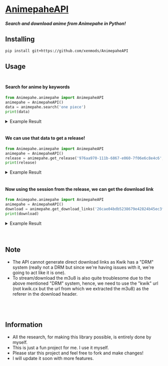 # [AnimepaheAPI](https://github.com/xenmods/AnimepaheAPI)

##### Search and download anime from Animepahe in Python!



## Installing

```bash
pip install git+https://github.com/xenmods/AnimepaheAPI
```

## Usage<br /><br />

#### Search for anime by keywords

```python
from Animepahe.animepahe import AnimepaheAPI
animepahe = AnimepaheAPI()
data = animepahe.search('one piece')
print(data)
```

<details>
 <summary> Example Result</summary>

```json
{
    "success": true,
    "results": [
        {
            "id": 4,
            "title": "One Piece",
            "type": "TV",
            "episodes": 0,
            "status": "Currently Airing",
            "season": "Fall",
            "year": 1999,
            "score": 8.67,
            "poster": "https://i.animepahe.com/posters/355e6e3127aa31f0d806114169b52c4fb6da4b87df7f9c1809b9e3de97b8aac5.jpg",
            "session": "976aa970-111b-6867-e060-7f06e6c8e4c6"
        },
        {
            "id": 437,
            "title": "Onegai\u2606Teacher",
            "type": "TV",
            "episodes": 12,
            "status": "Finished Airing",
            "season": "Winter",
            "year": 2002,
            "score": 7.12,
            "poster": "https://i.animepahe.com/posters/5178a146e5e3eada89f65aa3e8e2cca51f4c315b92951252e3453932c29fd664.jpg",
            "session": "0dfb8040-d0e2-7f41-b71b-f0895c363de6"
        },
        {
            "id": 3939,
            "title": "One Outs",
            "type": "TV",
            "episodes": 25,
            "status": "Finished Airing",
            "season": "Fall",
            "year": 2008,
            "score": 8.34,
            "poster": "https://i.animepahe.com/posters/90620fc22663baa10a37ee79931f3f6b0cfbe98a2aaf093fda813723905256fb.jpg",
            "session": "f90c29ee-caa3-4b81-e70b-a79e26e89e58"
        },
        {
            "id": 18,
            "title": "One Punch Man",
            "type": "TV",
            "episodes": 12,
            "status": "Finished Airing",
            "season": "Fall",
            "year": 2015,
            "score": 8.51,
            "poster": "https://i.animepahe.com/posters/ca4e9a20a5e5bd8b887801ab0246702f.jpg",
            "session": "7692d7c0-81ab-0700-3370-d2eec3698a6b"
        },
        {
            "id": 1614,
            "title": "One Room",
            "type": "TV",
            "episodes": 12,
            "status": "Finished Airing",
            "season": "Winter",
            "year": 2017,
            "score": 5.56,
            "poster": "https://i.animepahe.com/posters/4a4816af92d705ac367672d429514cab.jpg",
            "session": "6f8c45ca-0ada-1001-bd30-e35fe16acd10"
        },
        {
            "id": 2622,
            "title": "One Room Second Season",
            "type": "TV",
            "episodes": 12,
            "status": "Finished Airing",
            "season": "Summer",
            "year": 2018,
            "score": 6.1,
            "poster": "https://i.animepahe.com/posters/013251858732440421e5248253b538c8.jpg",
            "session": "325068fa-ba35-47e9-aa18-8afa2ec939d1"
        },
        {
            "id": 3225,
            "title": "One Punch Man 2nd Season",
            "type": "TV",
            "episodes": 12,
            "status": "Finished Airing",
            "season": "Spring",
            "year": 2019,
            "score": 7.48,
            "poster": "https://i.animepahe.com/posters/53878e7b08a721700132813d495fa64e.jpg",
            "session": "6a841a30-e0c3-7602-8e89-7e333e8b4e5d"
        },
        {
            "id": 4111,
            "title": "One Room Third Season",
            "type": "TV",
            "episodes": 12,
            "status": "Finished Airing",
            "season": "Fall",
            "year": 2020,
            "score": 6.46,
            "poster": "https://i.animepahe.com/posters/4cda78212a85bfbddaf39a57be0558cacacb3c26b9dcaf30daf00c698b220742.jpg",
            "session": "9b4af934-8dfc-f61e-34c3-9ec69423e8ba"
        }
    ]
}
```

</details><br />

#### We can use that data to get a release!

```python
from Animepahe.animepahe import AnimepaheAPI
animepahe = AnimepaheAPI()
release = animepahe.get_release('976aa970-111b-6867-e060-7f06e6c8e4c6', episode=69) # we got the session from animepahe.search()
print(release)
```

<details><br />
 <summary> Example Result</summary>

```json
{
    "success": true,
    "result": {
        "episode": 69,
        "snapshot": "https://i.animepahe.com/snapshots/d4f6542eb38d4c0f062090f0988c03b87e6f0a970d6cf032806a6eb66d968452.jpg",
        "duration": "00:24:00",
        "session": "26cae04bdb5238679e42824b45ec3f5fb12b1718b9cabeef7b69fbc5933b588d"
    }
}
```

</details><br />


#### Now using the session from the release, we can get the download link

```python
from Animepahe.animepahe import AnimepaheAPI
animepahe = AnimepaheAPI()
download = animepahe.get_download_links('26cae04bdb5238679e42824b45ec3f5fb12b1718b9cabeef7b69fbc5933b588d') # we got the session from animepahe.release()
print(download)
```


<details>
 <summary> Example Result</summary>

```json
{
    "success": true,
    "results": [
        {
            "quality": "720",
            "size": "103.22 MB",
            "audio": "japanese",
            "link": "https://pahe.win/CPAHb"
        },
        {
            "quality": "1080",
            "size": "181.55 MB",
            "audio": "japanese",
            "link": "https://pahe.win/pMvix"
        }
    ]
}
```

</details><br /><br />



## Note

- The API cannot generate direct download links as Kwik has a "DRM" system (really not a DRM but since we're having issues with it, we're going to act like it is one).
- To stream/download the m3u8 is also quite troublesome due to the above mentioned "DRM" system, hence, we need to use the "kwik" url (not kwik.cx but the url from which we extracted the m3u8) as the referer in the download header.

</br></br>
## Information

- All the research, for making this library possible, is entirely done by myself.
- This is just a fun project for me. I use it myself.
- Please star this project and feel free to fork and make changes!
- I will update it soon with more features.